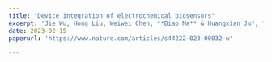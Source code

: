 ```yaml
---
title: "Device integration of electrochemical biosensors"
excerpt: 'Jie Wu, Hong Liu, Weiwei Chen, **Biao Ma** & Huangxian Ju*, **Nature Reviews Bioengineering**, 1, 346–360'
date: 2023-02-15
paperurl: 'https://www.nature.com/articles/s44222-023-00032-w'

---
```

